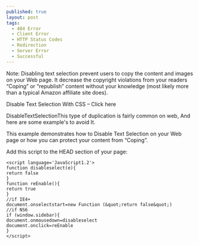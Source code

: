 ```yaml
---
published: true
layout: post
tags: 
  - 404 Error
  - Client Error
  - HTTP Status Codes
  - Redirection
  - Server Error
  - Successful
---
```


Note: Disabling text selection prevent users to copy the content and images on your Web page. It decrease the copyright violations from your readers “Coping” or “republish” content without your knowledge (most likely more than a typical Amazon affiliate site does).

Disable Text Selection With CSS – Click here

DisableTextSelectionThis type of duplication is fairly common on web, And here are some example's to avoid It.

This example demonstrates how to Disable Text Selection on your Web page or how you can protect your content from “Coping”.

Add this script to the HEAD section of your page:

    <script language='JavaScript1.2'>
    function disableselect(e){
    return false
    }
    function reEnable(){
    return true
    }
    //if IE4+
    document.onselectstart=new Function (&quot;return false&quot;)
    //if NS6
    if (window.sidebar){
    document.onmousedown=disableselect
    document.onclick=reEnable
    }
    </script>
